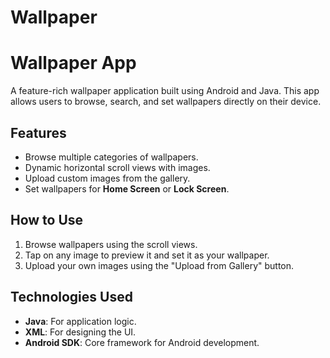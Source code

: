 # Wallpaper
# Wallpaper App

A feature-rich wallpaper application built using Android and Java. This app allows users to browse, search, and set wallpapers directly on their device.

## Features
- Browse multiple categories of wallpapers.
- Dynamic horizontal scroll views with images.
- Upload custom images from the gallery.
- Set wallpapers for **Home Screen** or **Lock Screen**.

## How to Use
1. Browse wallpapers using the scroll views.
2. Tap on any image to preview it and set it as your wallpaper.
3. Upload your own images using the "Upload from Gallery" button.

## Technologies Used
- **Java**: For application logic.
- **XML**: For designing the UI.
- **Android SDK**: Core framework for Android development.

